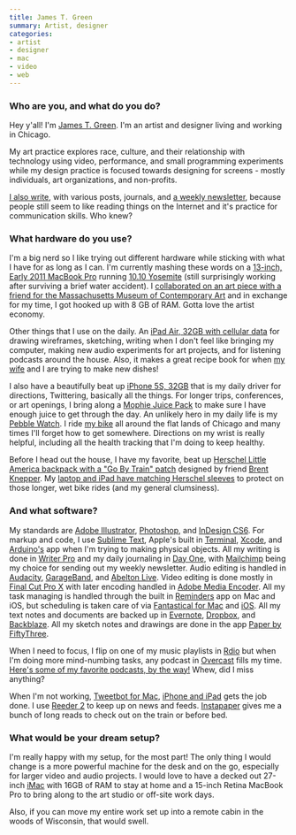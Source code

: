 ```yaml
---
title: James T. Green
summary: Artist, designer
categories:
- artist
- designer
- mac
- video
- web
---
```


### Who are you, and what do you do?

Hey y'all! I'm [James T. Green](http://jamestgreen.com/ "James' website."). I'm an artist and designer living and working in Chicago.

My art practice explores race, culture, and their relationship with technology using video, performance, and small programming experiments while my design practice is focused towards designing for screens - mostly individuals, art organizations, and non-profits.

[I also write](http://jamestgreen.com/writings/ "James' writing."), with various posts, journals, and [a weekly newsletter](http://jamestgreen.com/thestudiovisit/ "James' weekly newsletter."), because people still seem to like reading things on the Internet and it's practice for communication skills. Who knew?

### What hardware do you use?

I'm a big nerd so I like trying out different hardware while sticking with what I have for as long as I can. I'm currently mashing these words on a [13-inch, Early 2011 MacBook Pro][macbook-pro] running [10.10 Yosemite][macos] (still surprisingly working after surviving a brief water accident). I [collaborated on an art piece with a friend for the Massachusetts Museum of Contemporary Art](http://jamestgreen.com/work/michaeljackson "James' artwork with Jason Lazarus for the MMoCA.") and in exchange for my time, I got hooked up with 8 GB of RAM. Gotta love the artist economy.

Other things that I use on the daily. An [iPad Air, 32GB with cellular data][ipad-air] for drawing wireframes, sketching, writing when I don't feel like bringing my computer, making new audio experiments for art projects, and for listening podcasts around the house. Also, it makes a great recipe book for when [my wife](http://www.cnerohlsen.com/ "C'ne's website.") and I are trying to make new dishes!

I also have a beautifully beat up [iPhone 5S, 32GB][iphone-5s] that is my daily driver for directions, Twittering, basically all the things. For longer trips, conferences, or art openings, I bring along a [Mophie Juice Pack][juice-pack-air-iphone-5] to make sure I have enough juice to get through the day. An unlikely hero in my daily life is my [Pebble Watch][pebble]. I ride [my bike](https://dl.dropboxusercontent.com/u/28699243/Documents/Websites/James%20T.%20Green/Links/bike.jpg "A photo of James' bike.") all around the flat lands of Chicago and many times I'll forget how to get somewhere. Directions on my wrist is really helpful, including all the health tracking that I'm doing to keep healthy.

Before I head out the house, I have my favorite, beat up [Herschel Little America backpack with a "Go By Train" patch](http://jamestgreen.tumblr.com/image/80672372695 "A photo of James' backpack and patch.") designed by friend [Brent Knepper](http://brent.knepper.usesthis.com/ "Brent's interview."). My [laptop and iPad have matching Herschel sleeves][cypress-sleeve-ipad] to protect on those longer, wet bike rides (and my general clumsiness).

### And what software?

My standards are [Adobe Illustrator][illustrator], [Photoshop][], and [InDesign CS6][indesign]. For markup and code, I use [Sublime Text][sublime-text], Apple's built in [Terminal][], [Xcode][], and [Arduino's][arduino] app when I'm trying to making physical objects. All my writing is done in [Writer Pro][ia-writer] and my daily journaling in [Day One][day-one], with [Mailchimp][] being my choice for sending out my weekly newsletter. Audio editing is handled in [Audacity][], [GarageBand][], and [Abelton Live][live]. Video editing is done mostly in [Final Cut Pro X][final-cut-pro-x] with later encoding handled in [Adobe Media Encoder][media-encoder]. All my task managing is handled through the built in [Reminders][] app on Mac and iOS, but scheduling is taken care of via [Fantastical for Mac][fantastical] and [iOS][fantastical-ios]. All my text notes and documents are backed up in [Evernote][], [Dropbox][], and [Backblaze][]. All my sketch notes and drawings are done in the app [Paper by FiftyThree][paper-ios].

When I need to focus, I flip on one of my music playlists in [Rdio][] but when I'm doing more mind-numbing tasks, any podcast in [Overcast][overcast-ios] fills my time. [Here's some of my favorite podcasts, by the way!](http://podcastthing.com/james-t-green "James' favourite podcasts.") Whew, did I miss anything?

When I'm not working, [Tweetbot for Mac][tweetbot], [iPhone and iPad][tweetbot-ios] gets the job done. I use [Reeder 2][reeder] to keep up on news and feeds. [Instapaper][] gives me a bunch of long reads to check out on the train or before bed.

### What would be your dream setup?

I'm really happy with my setup, for the most part! The only thing I would change is a more powerful machine for the desk and on the go, especially for larger video and audio projects. I would love to have a decked out 27-inch [iMac][] with 16GB of RAM to stay at home and a 15-inch Retina MacBook Pro to bring along to the art studio or off-site work days.

Also, if you can move my entire work set up into a remote cabin in the woods of Wisconsin, that would swell.

[arduino]: http://www.arduino.cc/ "Open-source prototyping hardware."
[cypress-sleeve-ipad]: http://shop.herschelsupply.com/collections/padded-sleeve/products/cypress-sleeve-ipad-navy-red "A sleeve for an iPad."
[imac]: https://www.apple.com/imac/ "An all-in-one computer."
[ipad-air]: https://en.wikipedia.org/wiki/IPad_Air "A tablet device."
[iphone-5s]: https://en.wikipedia.org/wiki/IPhone_5S "A smartphone."
[juice-pack-air-iphone-5]: http://www.mophie.com/shop/iphone-5/juice-pack-air-iphone-5 "A case and external battery for the iPhone 5."
[macbook-pro]: https://www.apple.com/macbook-pro/ "A laptop."
[pebble]: https://getpebble.com/ "A smartwatch."
[audacity]: https://sourceforge.net/projects/audacity/ "An open-source, cross-platform audio editor."
[backblaze]: https://www.backblaze.com/cloud-backup.html "Online backup."
[day-one]: https://itunes.apple.com/us/app/day-one/id422304217 "Personal journal software."
[dropbox]: https://www.dropbox.com/ "Online syncing and storage."
[evernote]: https://evernote.com/ "Online software for capturing notes."
[fantastical-ios]: https://flexibits.com/fantastical-iphone "An alternative calendar app."
[fantastical]: https://flexibits.com/fantastical "A calendaring app for the Mac."
[final-cut-pro-x]: https://en.wikipedia.org/wiki/Final_Cut_Pro_X "A nonlinear video editor."
[garageband]: https://www.apple.com/mac/garageband/ "An audio recording and editing tool for the Mac."
[ia-writer]: https://ia.net/writer/updates/ia-writer-for-mac "A full-screen writing tool for the Mac."
[illustrator]: https://www.adobe.com/products/illustrator.html "A vector graphics editor."
[indesign]: https://www.adobe.com/products/indesign.html "A desktop/web publishing application."
[instapaper]: https://www.instapaper.com/ "A web tool for saving pages to read later."
[live]: https://www.ableton.com/en/live/ "Musical creation software."
[macos]: https://en.wikipedia.org/wiki/MacOS "An operating system for Mac hardware."
[mailchimp]: https://mailchimp.com/ "A templated mailing list system."
[media-encoder]: https://creative.adobe.com/products/media-encoder "Software for encoding video for broadcast and the web."
[overcast-ios]: https://itunes.apple.com/us/app/overcast-podcast-player/id888422857 "A podcast app."
[paper-ios]: https://www.fiftythree.com/paper "A notebook/drawing app."
[photoshop]: https://www.adobe.com/products/photoshop.html "A bitmap image editor."
[rdio]: http://www.rdio.com/home/en-us/ "A music streaming service."
[reeder]: http://madeatgloria.com/brewery/silvio/reeder "A feed client for the Mac."
[reminders]: https://support.apple.com/kb/PH12086?viewlocale=en_US&locale=en_US "A to-do list included with Mac OS X."
[sublime-text]: http://www.sublimetext.com/ "A coder's text editor."
[terminal]: https://en.wikipedia.org/wiki/Terminal_(OS_X) "A console application included with Mac OS X."
[tweetbot-ios]: https://tapbots.com/tweetbot/ "A Twitter client for iOS."
[tweetbot]: https://tapbots.com/tweetbot/mac/ "A Twitter client for the Mac."
[xcode]: https://en.wikipedia.org/wiki/Xcode "An IDE for Mac developers."

